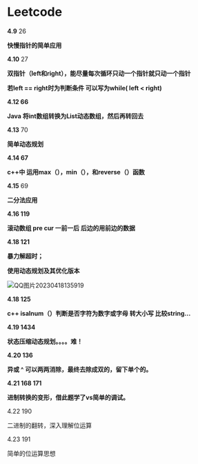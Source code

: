 # Leetcode

**4.9**    26

**快慢指针的简单应用**  

**4.10**      27

**双指针（left和right），能尽量每次循环只动一个指针就只动一个指针**

**若left == right时为判断条件  可以写为while( left < right)**

**4.12     66**

**Java 将int数组转换为List<Integer>动态数组，然后再转回去**

**4.13**   70

**简单动态规划**

**4.14    67**

**c++中  运用max（），min（），和reverse（）函数**

**4.15**   69

**二分法应用**

**4.16 119**

**滚动数组  pre cur 一前一后 后边的用前边的数据**

**4.18   121**

**暴力解超时；**

**使用动态规划及其优化版本** 

![QQ图片20230418135919](D:/typora/QQ图片20230418135919.png)

**4.18 125**

**c++ isalnum（）判断是否字符为数字或字母 转大小写 比较string...**

**4.19  1434**

**状态压缩动态规划。。。。难！**

**4.20   136**

**异或 ^  可以两两消除，最终去除成双的，留下单个的。**

**4.21   168   171**

**进制转换的变形，借此题学了vs简单的调试。**

4.22 190

二进制的翻转，深入理解位运算

4.23 191

简单的位运算思想
